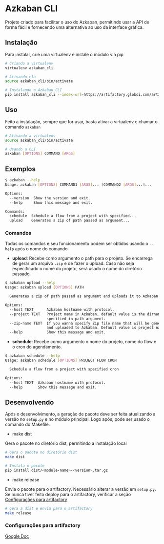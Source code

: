 # Azkaban CLI

Projeto criado para facilitar o uso do Azkaban, permitindo usar a API de forma fácil e fornecendo uma alternativa ao uso da interface gráfica.

## Instalação

Para instalar, crie uma virtualenv e instale o módulo via pip
```sh
# Criando a virtualenv
virtualenv azkaban_cli

# Ativando ela
source azkaban_cli/bin/activate

# Instalando o Azkaban CLI
pip install azkaban_cli --index-url=https://artifactory.globoi.com/artifactory/api/pypi/pypi-all/simple
```

## Uso

Feito a instalação, sempre que for usar, basta ativar a virtualenv e chamar o comando ```azkaban```

```sh
# Ativando a virtualenv
source azkaban_cli/bin/activate

# Usando a CLI
azkaban [OPTIONS] COMMAND [ARGS]
```

## Exemplos

```sh
$ azkaban --help
Usage: azkaban [OPTIONS] COMMAND1 [ARGS]... [COMMAND2 [ARGS]...]...

Options:
  --version  Show the version and exit.
  --help     Show this message and exit.

Commands:
  schedule  Schedule a flow from a project with specified...
  upload    Generates a zip of path passed as argument...
```

### Comandos

Todas os comandos e seu funcionamento podem ser obtidos usando o ```--help``` após o nome do comando

* **upload**: Recebe como argumento o path para o projeto. Se encarrega de gerar um arquivo ```.zip``` e de fazer o upload. Caso não seja especificado o nome do projeto, será usado o nome do diretório passado. 

```sh
$ azkaban upload --help
Usage: azkaban upload [OPTIONS] PATH

  Generates a zip of path passed as argument and uploads it to Azkaban.

Options:
  --host TEXT      Azkaban hostname with protocol.
  --project TEXT   Project name in Azkaban, default value is the dirname
                   specified in path argument.
  --zip-name TEXT  If you wanna specify Zip file name that will be generated
                   and uploaded to Azkaban. Default value is project name.
  --help           Show this message and exit.
```

* **schedule**: Recebe como argumento o nome do projeto, nome do flow e o cron do agendamento. 

```sh
$ azkaban schedule --help
Usage: azkaban schedule [OPTIONS] PROJECT FLOW CRON

  Schedule a flow from a project with specified cron

Options:
  --host TEXT  Azkaban hostname with protocol.
  --help       Show this message and exit.
```

## Desenvolvendo

Após o desenvolvimento, a geração de pacote deve ser feita atualizando a versão no ```setup.py``` e no módulo principal. Logo após, pode ser usado o comando do Makefile.

* make dist

Gera o pacote no diretório dist, permitindo a instalação local

```sh
# Gera o pacote no diretório dist
make dist

# Instala o pacote
pip install dist/<module-name>-<version>.tar.gz
```

* make release

Envia o pacote para o artifactory. Necessário alterar a versão em ```setup.py```. Se nunca tiver feito deploy para o artifactory, verificar a seção [Configurações para artifactory](#configurações-para-artifactory)

```sh
# Gera a dist e envia para o artifactory
make release
```

### Configurações para artifactory

[Google Doc](https://docs.google.com/document/d/1zgbYfdU0KPF3IeK9udVk7FKXqFCD8swhfXLSyzmyIIw)
